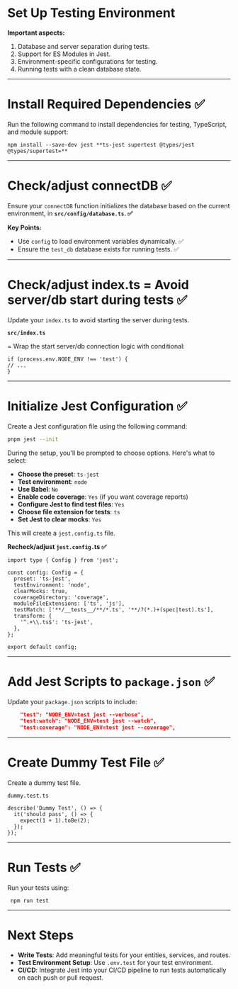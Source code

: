 # Set Up Testing Environment

**Important aspects:**

1. Database and server separation during tests.
2. Support for ES Modules in Jest.
3. Environment-specific configurations for testing.
4. Running tests with a clean database state.

---

# **Install Required Dependencies ✅**

Run the following command to install dependencies for testing, TypeScript, and module support:

```
npm install --save-dev jest **ts-jest supertest @types/jest @types/supertest=**
```

---

# **Check/adjust connectDB ✅**

Ensure your `connectDB` function initializes the database based on the current environment, in **`src/config/database.ts`. ✅**

**Key Points:**

- Use `config` to load environment variables dynamically. ✅
- Ensure the `test_db` database exists for running tests. ✅

---

# **Check/adjust index.ts = Avoid server/db start during tests ✅**

Update your `index.ts` to avoid starting the server during tests.

**`src/index.ts`**

= Wrap the start server/db connection logic with conditional:

```tsx
if (process.env.NODE_ENV !== 'test') {
// ...
}
```

---

# Initialize Jest Configuration ✅

Create a Jest configuration file using the following command:

```bash
pnpm jest --init
```

During the setup, you'll be prompted to choose options. Here's what to select:

- **Choose the preset**: `ts-jest`
- **Test environment**: `node`
- **Use Babel**: `No`
- **Enable code coverage**: `Yes` (if you want coverage reports)
- **Configure Jest to find test files**: `Yes`
- **Choose file extension for tests**: `ts`
- **Set Jest to clear mocks**: `Yes`

This will create a `jest.config.ts` file.

**Recheck/adjust `jest.config.`ts ✅**

```tsx
import type { Config } from 'jest';

const config: Config = {
  preset: 'ts-jest',
  testEnvironment: 'node',
  clearMocks: true,
  coverageDirectory: 'coverage',
  moduleFileExtensions: ['ts', 'js'],
  testMatch: ['**/__tests__/**/*.ts', '**/?(*.)+(spec|test).ts'],
  transform: {
    '^.+\\.ts$': 'ts-jest',
  },
};

export default config;
```

---

# Add Jest Scripts to `package.json` ✅

Update your `package.json` scripts to include:

```json
    "test": "NODE_ENV=test jest --verbose",
    "test:watch": "NODE_ENV=test jest --watch",
    "test:coverage": "NODE_ENV=test jest --coverage",
```

---

# Create Dummy Test File ✅

Create a dummy test file.

`dummy.test.ts`

```tsx
describe('Dummy Test', () => {
  it('should pass', () => {
    expect(1 + 1).toBe(2);
  });
});
```

---

# **Run Tests ✅**

Run your tests using:

```
 npm run test
```

---

# Next Steps

- **Write Tests**: Add meaningful tests for your entities, services, and routes.
- **Test Environment Setup**: Use `.env.test` for your test environment.
- **CI/CD**: Integrate Jest into your CI/CD pipeline to run tests automatically on each push or pull request.